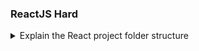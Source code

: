 ### ReactJS Hard

<details>
  <summary>Explain the React project folder structure</summary>
  TODO: add answer @ShwetaPund
</details>
